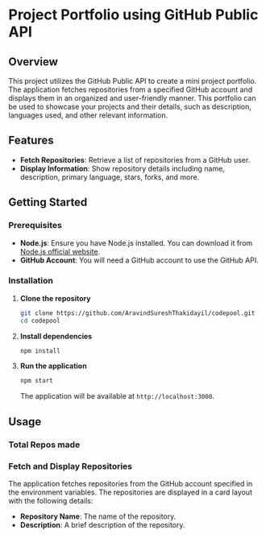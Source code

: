 # Project Portfolio using GitHub Public API

## Overview

This project utilizes the GitHub Public API to create a mini project portfolio. The application fetches repositories from a specified GitHub account and displays them in an organized and user-friendly manner. This portfolio can be used to showcase your projects and their details, such as description, languages used, and other relevant information.

## Features

- **Fetch Repositories**: Retrieve a list of repositories from a GitHub user.
- **Display Information**: Show repository details including name, description, primary language, stars, forks, and more.

## Getting Started

### Prerequisites

- **Node.js**: Ensure you have Node.js installed. You can download it from [Node.js official website](https://nodejs.org/).
- **GitHub Account**: You will need a GitHub account to use the GitHub API.

### Installation

1. **Clone the repository**

    ```sh
    git clone https://github.com/AravindSureshThakidayil/codepool.git
    cd codepool
    ```

2. **Install dependencies**

    ```sh
    npm install
    ```

3. **Run the application**

    ```sh
    npm start
    ```

    The application will be available at `http://localhost:3000`.

## Usage

### Total Repos made
### Fetch and Display Repositories

The application fetches repositories from the GitHub account specified in the environment variables. The repositories are displayed in a card layout with the following details:

- **Repository Name**: The name of the repository.
- **Description**: A brief description of the repository.



